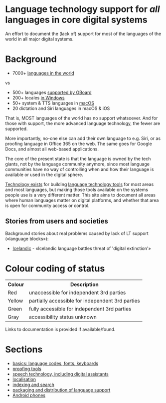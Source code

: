 # Language technology support for *all* languages in core digital systems

An effort to document the (lack of) support for most of the languages of the world in all major digital systems.

# Background

- 7000+ [languages in the world](https://www.ethnologue.com)

vs

- 500+ languages [supported by GBoard](https://www.blog.google/products/search/say-mrhb-msawa-mihofnima-or-hello-500-languages-gboard/)
- 200+ locales [in Windows](https://learn.microsoft.com/en-us/windows/win32/intl/locales-and-languages)
- 50+ system & TTS languages in [macOS](https://support.apple.com/en-us/HT206175)
- 20 dictation and Siri languages in macOS & iOS

That is, MOST languages of the world has no support whatsoever. And for those with support, the more advanced language technology, the fewer are supported.

More importantly, no-one else can add their own language to e.g. Siri, or as proofing language in Office 365 on the web. The same goes for Google Docs, and almost all web-based applications.

The core of the present state is that the language is owned by the tech giants, not by the language community anymore, since most language communities have no way of controlling when and how their language is available or used in the digital sphere.

[Technology exists](https://giellalt.github.io) for building [language technology tools](https://github.com/divvun) for most areas and most languages, but making those tools available on the systems people use is a very different matter.
This site aims to document all areas where human languages matter on digital platforms, and whether that area is open for community access or control.

## Stories from users and societies

Background stories about real problems caused by lack of LT support («language blocks»):

- [Icelandic](background_stories/Icelandic.md) - «Icelandic language battles threat of 'digital extinction'»

# Colour coding of status

<table>
<tr><th>Colour</th> <th>Description</th></tr>
<tr><td class="blocked">Red</td>    <td>unaccessible for independent 3rd parties</td></tr>
<tr><td class="partial">Yellow</td> <td>partially accessible for independent 3rd parties</td></tr>
<tr><td class="good"   >Green</td>  <td>fully accessible for independent 3rd parties</td></tr>
<tr><td class="unknown">Gray</td>   <td>accessibility status unknown</td></tr>
</table>

Links to documentation is provided if available/found.

# Sections

- [basics: language codes, fonts, keyboards](core.md)
- [proofing tools](proof.md)
- [speech technology, including digital assistants](speech.md)
- [localisation](localisation.md)
- [indexing and search](indexing.md)
- [packaging and distribution of language support](langpacks.md)
- [Android phones](androidphones.md)
  